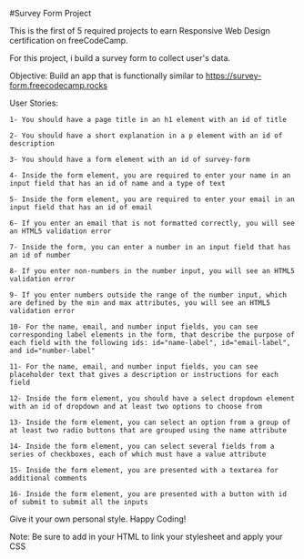 #Survey Form Project

This is the first of 5 required projects to earn Responsive Web Design certification on freeCodeCamp.

For this project, i build a survey form to collect user's data.

Objective: Build an app that is functionally similar to https://survey-form.freecodecamp.rocks

User Stories:

    1- You should have a page title in an h1 element with an id of title

    2- You should have a short explanation in a p element with an id of description

    3- You should have a form element with an id of survey-form

    4- Inside the form element, you are required to enter your name in an input field that has an id of name and a type of text

    5- Inside the form element, you are required to enter your email in an input field that has an id of email

    6- If you enter an email that is not formatted correctly, you will see an HTML5 validation error

    7- Inside the form, you can enter a number in an input field that has an id of number

    8- If you enter non-numbers in the number input, you will see an HTML5 validation error

    9- If you enter numbers outside the range of the number input, which are defined by the min and max attributes, you will see an HTML5 validation error

    10- For the name, email, and number input fields, you can see corresponding label elements in the form, that describe the purpose of each field with the following ids: id="name-label", id="email-label", and id="number-label"

    11- For the name, email, and number input fields, you can see placeholder text that gives a description or instructions for each field

    12- Inside the form element, you should have a select dropdown element with an id of dropdown and at least two options to choose from
    
    13- Inside the form element, you can select an option from a group of at least two radio buttons that are grouped using the name attribute

    14- Inside the form element, you can select several fields from a series of checkboxes, each of which must have a value attribute

    15- Inside the form element, you are presented with a textarea for additional comments

    16- Inside the form element, you are presented with a button with id of submit to submit all the inputs

Give it your own personal style. Happy Coding!

Note: Be sure to add <link rel="stylesheet" href="styles.css"> in your HTML to link your stylesheet and apply your CSS

